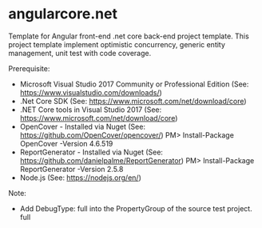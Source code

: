 # angularcore.net
Template for Angular front-end .net core back-end project template. 
This project template implement optimistic concurrency, generic entity management, unit test with code coverage.

Prerequisite:
- Microsoft Visual Studio 2017 Community or Professional Edition (See: https://www.visualstudio.com/downloads/)
- .Net Core SDK (See: https://www.microsoft.com/net/download/core)
- .NET Core tools in Visual Studio 2017 (See: https://www.microsoft.com/net/download/core)
- OpenCover - Installed via Nuget (See: https://github.com/OpenCover/opencover/) PM> Install-Package OpenCover -Version 4.6.519
- ReportGenerator - Installed via Nuget (See: https://github.com/danielpalme/ReportGenerator) PM> Install-Package ReportGenerator -Version 2.5.8
- Node.js  (See: https://nodejs.org/en/)

Note:
- Add     DebugType: full into the PropertyGroup of the source test project.
  <PropertyGroup>
    <DebugType>full</DebugType>
  </PropertyGroup>

